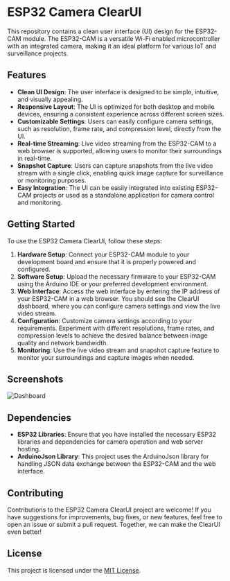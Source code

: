 # ESP32 Camera ClearUI

This repository contains a clean user interface (UI) design for the ESP32-CAM module. The ESP32-CAM is a versatile Wi-Fi enabled microcontroller with an integrated camera, making it an ideal platform for various IoT and surveillance projects.

## Features

- **Clean UI Design**: The user interface is designed to be simple, intuitive, and visually appealing.
- **Responsive Layout**: The UI is optimized for both desktop and mobile devices, ensuring a consistent experience across different screen sizes.
- **Customizable Settings**: Users can easily configure camera settings, such as resolution, frame rate, and compression level, directly from the UI.
- **Real-time Streaming**: Live video streaming from the ESP32-CAM to a web browser is supported, allowing users to monitor their surroundings in real-time.
- **Snapshot Capture**: Users can capture snapshots from the live video stream with a single click, enabling quick image capture for surveillance or monitoring purposes.
- **Easy Integration**: The UI can be easily integrated into existing ESP32-CAM projects or used as a standalone application for camera control and monitoring.

## Getting Started

To use the ESP32 Camera ClearUI, follow these steps:

1. **Hardware Setup**: Connect your ESP32-CAM module to your development board and ensure that it is properly powered and configured.
2. **Software Setup**: Upload the necessary firmware to your ESP32-CAM using the Arduino IDE or your preferred development environment.
3. **Web Interface**: Access the web interface by entering the IP address of your ESP32-CAM in a web browser. You should see the ClearUI dashboard, where you can configure camera settings and view the live video stream.
4. **Configuration**: Customize camera settings according to your requirements. Experiment with different resolutions, frame rates, and compression levels to achieve the desired balance between image quality and network bandwidth.
5. **Monitoring**: Use the live video stream and snapshot capture feature to monitor your surroundings and capture images when needed.

## Screenshots

![Dashboard](https://github.com/eawariyah/ESP32-Camera-ClearUI/assets/109866711/75371e9c-5056-4385-acdc-7da9d39d7e0a)

<!--![Settings](screenshots/settings.png)-->

## Dependencies

- **ESP32 Libraries**: Ensure that you have installed the necessary ESP32 libraries and dependencies for camera operation and web server hosting.
- **ArduinoJson Library**: This project uses the ArduinoJson library for handling JSON data exchange between the ESP32-CAM and the web interface.

## Contributing

Contributions to the ESP32 Camera ClearUI project are welcome! If you have suggestions for improvements, bug fixes, or new features, feel free to open an issue or submit a pull request. Together, we can make the ClearUI even better!

## License

This project is licensed under the [MIT License](LICENSE).
